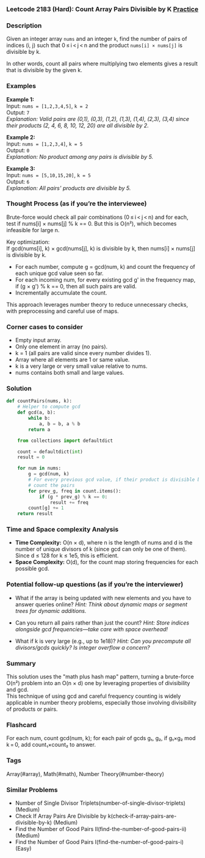 ### Leetcode 2183 (Hard): Count Array Pairs Divisible by K [Practice](https://leetcode.com/problems/count-array-pairs-divisible-by-k)

### Description  
Given an integer array `nums` and an integer `k`, find the number of pairs of indices (i, j) such that 0 ≤ i < j < n and the product `nums[i] × nums[j]` is divisible by k.

In other words, count all pairs where multiplying two elements gives a result that is divisible by the given k.

### Examples  

**Example 1:**  
Input: `nums = [1,2,3,4,5]`, `k = 2`  
Output: `7`  
*Explanation: Valid pairs are (0,1), (0,3), (1,2), (1,3), (1,4), (2,3), (3,4) since their products (2, 4, 6, 8, 10, 12, 20) are all divisible by 2.*

**Example 2:**  
Input: `nums = [1,2,3,4]`, `k = 5`  
Output: `0`  
*Explanation: No product among any pairs is divisible by 5.*

**Example 3:**  
Input: `nums = [5,10,15,20]`, `k = 5`  
Output: `6`  
*Explanation: All pairs' products are divisible by 5.*

### Thought Process (as if you’re the interviewee)  
Brute-force would check all pair combinations (0 ≤ i < j < n) and for each, test if nums[i] × nums[j] % k == 0. But this is O(n²), which becomes infeasible for large n.

Key optimization:  
If gcd(nums[i], k) × gcd(nums[j], k) is divisible by k, then nums[i] × nums[j] is divisible by k.  
- For each number, compute g = gcd(num, k) and count the frequency of each unique gcd value seen so far.
- For each incoming num, for every existing gcd g' in the frequency map, if (g × g') % k == 0, then all such pairs are valid.
- Incrementally accumulate the count.

This approach leverages number theory to reduce unnecessary checks, with preprocessing and careful use of maps.

### Corner cases to consider  
- Empty input array.
- Only one element in array (no pairs).
- k = 1 (all pairs are valid since every number divides 1).
- Array where all elements are 1 or same value.
- k is a very large or very small value relative to nums.
- nums contains both small and large values.

### Solution

```python
def countPairs(nums, k):
    # Helper to compute gcd
    def gcd(a, b):
        while b:
            a, b = b, a % b
        return a

    from collections import defaultdict

    count = defaultdict(int)
    result = 0

    for num in nums:
        g = gcd(num, k)
        # For every previous gcd value, if their product is divisible by k,
        # count the pairs
        for prev_g, freq in count.items():
            if (g * prev_g) % k == 0:
                result += freq
        count[g] += 1
    return result
```

### Time and Space complexity Analysis  

- **Time Complexity:** O(n × d), where n is the length of nums and d is the number of unique divisors of k (since gcd can only be one of them). Since d ≤ 128 for k ≤ 1e5, this is efficient.
- **Space Complexity:** O(d), for the count map storing frequencies for each possible gcd.

### Potential follow-up questions (as if you’re the interviewer)  

- What if the array is being updated with new elements and you have to answer queries online?
  *Hint: Think about dynamic maps or segment trees for dynamic additions.*

- Can you return all pairs rather than just the count?
  *Hint: Store indices alongside gcd frequencies—take care with space overhead!*

- What if k is very large (e.g., up to 1e18)?
  *Hint: Can you precompute all divisors/gcds quickly? Is integer overflow a concern?*

### Summary
This solution uses the "math plus hash map" pattern, turning a brute-force O(n²) problem into an O(n × d) one by leveraging properties of divisibility and gcd.  
This technique of using gcd and careful frequency counting is widely applicable in number theory problems, especially those involving divisibility of products or pairs.


### Flashcard
For each num, count gcd(num, k); for each pair of gcds g₁, g₂, if g₁×g₂ mod k = 0, add count₁×count₂ to answer.

### Tags
Array(#array), Math(#math), Number Theory(#number-theory)

### Similar Problems
- Number of Single Divisor Triplets(number-of-single-divisor-triplets) (Medium)
- Check If Array Pairs Are Divisible by k(check-if-array-pairs-are-divisible-by-k) (Medium)
- Find the Number of Good Pairs II(find-the-number-of-good-pairs-ii) (Medium)
- Find the Number of Good Pairs I(find-the-number-of-good-pairs-i) (Easy)